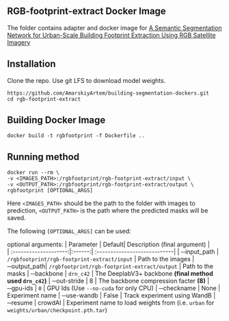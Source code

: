 ## RGB-footprint-extract Docker Image

The folder contains adapter and docker image for [A Semantic Segmentation Network for Urban-Scale Building Footprint
Extraction Using RGB Satellite Imagery](https://github.com/aatifjiwani/rgb-footprint-extract)

## Installation
Clone the repo. Use git LFS to download model weights.

```
https://github.com/AmarskiyArtem/building-segmentation-dockers.git
cd rgb-footprint-extract
```
## Building Docker Image

```
docker build -t rgbfootprint -f Dockerfile ..
```

## Running method

```
docker run --rm \
-v <IMAGES_PATH>:/rgbfootprint/rgb-footprint-extract/input \
-v <OUTPUT_PATH>:/rgbfootprint/rgb-footprint-extract/output \
rgbfootprint [OPTIONAL_ARGS]
```

Here `<IMAGES_PATH>` should be the path to the folder with images to prediction, `<OUTPUT_PATH>` is the path where the predicted masks will be saved.

The following `[OPTIONAL_ARGS]` can be used:

optional arguments:
| Parameter             | Default| Description (final argument) |	
| :--------------------:|:------:| :----------------------------|
| &#8209;&#8209;input_path | `/rgbfootprint/rgb-footprint-extract/input` | Path to the images
| &#8209;&#8209;output_path| `/rgbfootprint/rgb-footprint-extract/output` | Path to the masks
| &#8209;&#8209;backbone |	`drn_c42` | The DeeplabV3+ backbone **(final method used `drn_c42`)**
| &#8209;&#8209;out-stride | 8 | The backbone compression facter **(8)**
| &#8209;&#8209;gpu-ids | `0` | GPU Ids (Use `--no-cuda` for only CPU)
| &#8209;&#8209;checkname | None | Experiment name
| &#8209;&#8209;use-wandb | False | Track experiment using WandB
| &#8209;&#8209;resume | crowdAI | Experiment name to load weights from (i.e. `urban` for `weights/urban/checkpoint.pth.tar`)
